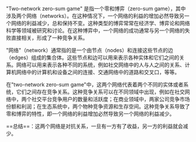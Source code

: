 "Two-network zero-sum game" 是指一个零和博弈（zero-sum game），其中涉及两个网络（networks）。在这种情况下，一个网络的利益的增加必然导致另一个网络的利益减少，总和保持不变。这种类型的博弈常常在经济学、博弈论和网络科学等领域被研究和讨论。在这种博弈中，一个网络的成功通常与另一个网络的失败直接相关，形成了一种竞争关系。

"网络"（network）通常指的是一个由节点（nodes）和连接这些节点的边（edges）组成的集合体。这些节点和边可以用来表示各种实体和它们之间的关系。网络可以用来表示各种不同的系统，例如社交网络中的人与人之间的关系、计算机网络中的计算机和设备之间的连接、交通网络中的道路和交叉口，等等。

在"two-network zero-sum game"中，这两个网络代表着两个不同的实体或者系统，它们之间存在竞争关系。这种竞争关系可以在不同领域中出现，例如在社交网络中，两个社交平台竞争用户的数量和活跃度；在商业领域中，两家公司竞争市场份额和利润；在生态系统中，两个物种竞争资源和生存空间。这种竞争关系导致了零和博弈的特性，即一个网络的利益增加必然导致另一个网络的利益减少。

==总结==：这两个网络是对抗关系，一旦有一方有了收益，另一方的利益就会减少。